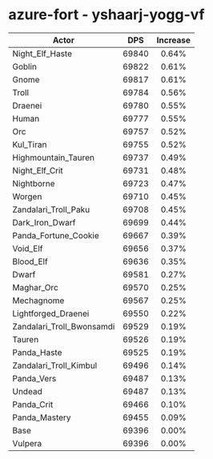 # azure-fort - yshaarj-yogg-vf
| Actor | DPS | Increase |
|---|:---:|:---:|
|Night_Elf_Haste|69840|0.64%|
|Goblin|69822|0.61%|
|Gnome|69817|0.61%|
|Troll|69784|0.56%|
|Draenei|69780|0.55%|
|Human|69777|0.55%|
|Orc|69757|0.52%|
|Kul_Tiran|69755|0.52%|
|Highmountain_Tauren|69737|0.49%|
|Night_Elf_Crit|69731|0.48%|
|Nightborne|69723|0.47%|
|Worgen|69710|0.45%|
|Zandalari_Troll_Paku|69708|0.45%|
|Dark_Iron_Dwarf|69699|0.44%|
|Panda_Fortune_Cookie|69667|0.39%|
|Void_Elf|69656|0.37%|
|Blood_Elf|69636|0.35%|
|Dwarf|69581|0.27%|
|Maghar_Orc|69570|0.25%|
|Mechagnome|69567|0.25%|
|Lightforged_Draenei|69550|0.22%|
|Zandalari_Troll_Bwonsamdi|69529|0.19%|
|Tauren|69526|0.19%|
|Panda_Haste|69525|0.19%|
|Zandalari_Troll_Kimbul|69496|0.14%|
|Panda_Vers|69487|0.13%|
|Undead|69487|0.13%|
|Panda_Crit|69466|0.10%|
|Panda_Mastery|69455|0.09%|
|Base|69396|0.00%|
|Vulpera|69396|0.00%|
